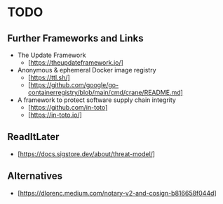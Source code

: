 # TODO

## Further Frameworks and Links
- The Update Framework
	- [https://theupdateframework.io/]
- Anonymous & ephemeral Docker image registry
	- [https://ttl.sh/]
	- [https://github.com/google/go-containerregistry/blob/main/cmd/crane/README.md]
- A framework to protect software supply chain integrity
	- [https://github.com/in-toto]
	- [https://in-toto.io/]

## ReadItLater

- [https://docs.sigstore.dev/about/threat-model/]

## Alternatives
- [https://dlorenc.medium.com/notary-v2-and-cosign-b816658f044d]

